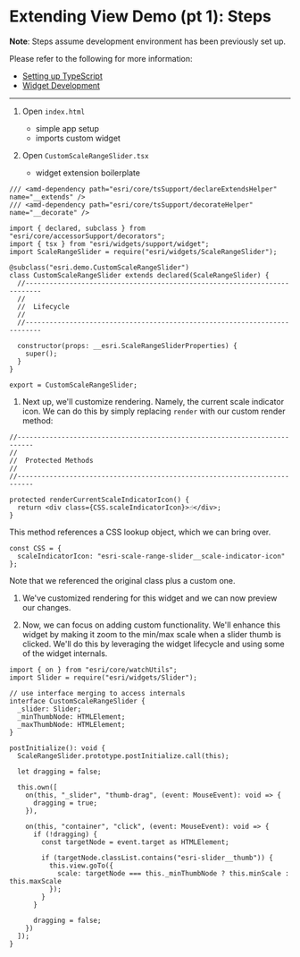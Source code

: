 # Extending View Demo (pt 1): Steps

**Note**: Steps assume development environment has been previously set up.

Please refer to the following for more information:

- [Setting up TypeScript](https://developers.arcgis.com/javascript/latest/guide/typescript-setup/index.html)
- [Widget Development](https://developers.arcgis.com/javascript/latest/guide/custom-widget/index.html)
____________

1. Open `index.html`
    - simple app setup
    - imports custom widget

1. Open `CustomScaleRangeSlider.tsx`
    - widget extension boilerplate

```tsx
/// <amd-dependency path="esri/core/tsSupport/declareExtendsHelper" name="__extends" />
/// <amd-dependency path="esri/core/tsSupport/decorateHelper" name="__decorate" />

import { declared, subclass } from "esri/core/accessorSupport/decorators";
import { tsx } from "esri/widgets/support/widget";
import ScaleRangeSlider = require("esri/widgets/ScaleRangeSlider");

@subclass("esri.demo.CustomScaleRangeSlider")
class CustomScaleRangeSlider extends declared(ScaleRangeSlider) {
  //--------------------------------------------------------------------------
  //
  //  Lifecycle
  //
  //--------------------------------------------------------------------------

  constructor(props: __esri.ScaleRangeSliderProperties) {
    super();
  }
}

export = CustomScaleRangeSlider;
```

1. Next up, we'll customize rendering. Namely, the current scale indicator icon. We can do this by simply replacing `render` with our custom render method:

```tsx
//--------------------------------------------------------------------------
//
//  Protected Methods
//
//--------------------------------------------------------------------------

protected renderCurrentScaleIndicatorIcon() {
  return <div class={CSS.scaleIndicatorIcon}>☝️</div>;
}
```

This method references a CSS lookup object, which we can bring over.

```tsx
const CSS = { 
  scaleIndicatorIcon: "esri-scale-range-slider__scale-indicator-icon" 
};
```

Note that we referenced the original class plus a custom one. 

1. We've customized rendering for this widget and we can now preview our changes.  

1. Now, we can focus on adding custom functionality. We'll enhance this widget by making it zoom to the min/max scale when a slider thumb is clicked. We'll do this by leveraging the widget lifecycle and using some of the widget internals.  

```tsx 
import { on } from "esri/core/watchUtils";
import Slider = require("esri/widgets/Slider");

// use interface merging to access internals
interface CustomScaleRangeSlider {
  _slider: Slider;
  _minThumbNode: HTMLElement;
  _maxThumbNode: HTMLElement;
}
```

```tsx
postInitialize(): void {
  ScaleRangeSlider.prototype.postInitialize.call(this);

  let dragging = false;

  this.own([
    on(this, "_slider", "thumb-drag", (event: MouseEvent): void => {
      dragging = true;
    }),

    on(this, "container", "click", (event: MouseEvent): void => {
      if (!dragging) {
        const targetNode = event.target as HTMLElement;

        if (targetNode.classList.contains("esri-slider__thumb")) {
          this.view.goTo({
            scale: targetNode === this._minThumbNode ? this.minScale : this.maxScale
          });
        }
      }

      dragging = false;
    })
  ]);
}
```
